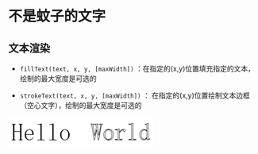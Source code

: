 # 不是蚊子的文字

## 文本渲染

- `fillText(text, x, y, [maxWidth])` ：在指定的(x,y)位置填充指定的文本，绘制的最大宽度是可选的

- `strokeText(text, x, y, [maxWidth])` ： 在指定的(x,y)位置绘制文本边框（空心文字），绘制的最大宽度是可选的

![canvas文本](../../Img/HTML/canvas/canvas_文本.png)